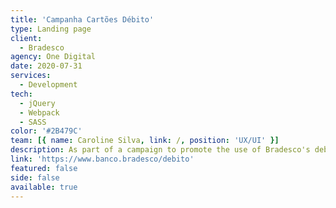 ```yaml
---
title: 'Campanha Cartões Débito'
type: Landing page
client:
  - Bradesco
agency: One Digital
date: 2020-07-31
services:
  - Development
tech:
  - jQuery
  - Webpack
  - SASS
color: '#2B479C'
team: [{ name: Caroline Silva, link: /, position: 'UX/UI' }]
description: As part of a campaign to promote the use of Bradesco's debit cards, I contributed to the development of a landing page designed to encourage customers to unlock and make transactions using their cards. The landing page was tailored to appeal to Bradesco's target audience and included clear calls-to-action, along with intuitive navigation and an engaging visual design.<br><br>During this project, I leveraged my technical expertise in front-end development to create a seamless user experience, while adhering to the client's branding guidelines. I also implemented effective tracking and analytics tools to monitor user engagement and website performance, including click-through rates and conversion rates.
link: 'https://www.banco.bradesco/debito'
featured: false
side: false
available: true
---
```


